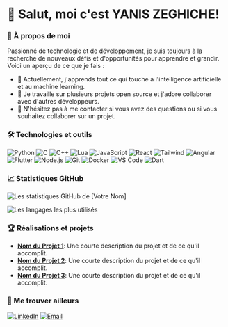 # 👋 Salut, moi c'est YANIS ZEGHICHE!

### 🚀 À propos de moi

Passionné de technologie et de développement, je suis toujours à la recherche de nouveaux défis et d'opportunités pour apprendre et grandir. Voici un aperçu de ce que je fais :

- 🌱 Actuellement, j'apprends tout ce qui touche à l'intelligence artificielle et au machine learning.
- 🔭 Je travaille sur plusieurs projets open source et j'adore collaborer avec d'autres développeurs.
- 💬 N'hésitez pas à me contacter si vous avez des questions ou si vous souhaitez collaborer sur un projet.

### 🛠️ Technologies et outils

![Python](https://img.shields.io/badge/-Python-000?&logo=python)
![C](https://img.shields.io/badge/-VS%20Code-000?&logo=c)
![C++](https://img.shields.io/badge/-VS%20Code-000?&logo=c++)
![Lua](https://img.shields.io/badge/-VS%20Code-000?&logo=lua)
![JavaScript](https://img.shields.io/badge/-JavaScript-000?&logo=JavaScript)
![React](https://img.shields.io/badge/-React-000?&logo=React)
![Tailwind](https://img.shields.io/badge/-React-000?&logo=tailwind)
![Angular](https://img.shields.io/badge/-React-000?&logo=Angular)
![Flutter](https://img.shields.io/badge/-VS%20Code-000?&logo=flutter)
![Node.js](https://img.shields.io/badge/-Node.js-000?&logo=node.js)
![Git](https://img.shields.io/badge/-Git-000?&logo=git)
![Docker](https://img.shields.io/badge/-Docker-000?&logo=docker)
![VS Code](https://img.shields.io/badge/-VS%20Code-000?&logo=visual-studio-code)
![Dart](https://img.shields.io/badge/-VS%20Code-000?&logo=dart)

### 📈 Statistiques GitHub

![Les statistiques GitHub de [Votre Nom]](https://github-readme-stats.vercel.app/api?username=Sprk3lzZ&show_icons=true&theme=radical)

![Les langages les plus utilisés](https://github-readme-stats.vercel.app/api/top-langs/?username=Sprk3lzZ&layout=compact&theme=radical)

### 🏆 Réalisations et projets

- **[Nom du Projet 1](lien_vers_le_projet)**: Une courte description du projet et de ce qu'il accomplit.
- **[Nom du Projet 2](lien_vers_le_projet)**: Une courte description du projet et de ce qu'il accomplit.
- **[Nom du Projet 3](lien_vers_le_projet)**: Une courte description du projet et de ce qu'il accomplit.

### 🔗 Me trouver ailleurs

[![LinkedIn](https://img.shields.io/badge/-LinkedIn-000?&logo=LinkedIn&logoColor=0077B5)](https://www.linkedin.com/in/yaniszeghiche/)
[![Email](https://img.shields.io/badge/-Email-000?&logo=Gmail&logoColor=D14836)](yanis@zeghiche.com)
